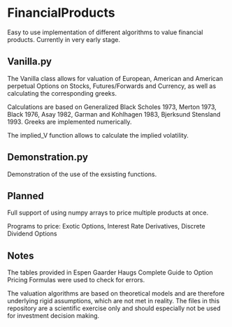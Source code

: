 # FinancialProducts

Easy to use implementation of different algorithms to value financial products. Currently in very early stage.

## Vanilla.py
The Vanilla class allows for valuation of European, American and American perpetual Options on Stocks, Futures/Forwards and Currency, as well as calculating the corresponding greeks. 

Calculations are based on Generalized Black Scholes 1973, Merton 1973, Black 1976, Asay 1982, Garman and Kohlhagen 1983, Bjerksund Stensland 1993. Greeks are implemented numerically.

The implied_V function allows to calculate the implied volatility.

## Demonstration.py
Demonstration of the use of the exsisting functions.

## Planned
Full support of using numpy arrays to price multiple products at once.

Programs to price:
Exotic Options, Interest Rate Derivatives, Discrete Dividend Options

## Notes
The tables provided in Espen Gaarder Haugs Complete Guide to Option Pricing Formulas were used to check for errors.

The valuation algorithms are based on theoretical models and are therefore underlying rigid assumptions, which are not met in reality. The files in this repository are a scientific exercise only and should especially not be used for investment decision making.




